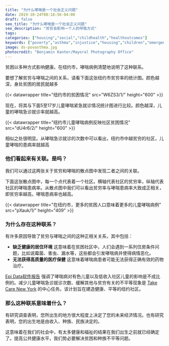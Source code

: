 ```yaml
---
title: "为什么哮喘是一个社会正义问题"
date: 2019-10-24T08:18:56-04:00
draft: false
seo_title: "为什么哮喘是一个社会正义问题"
seo_description: "贫穷会影响一个人的呼吸方式"
tags:
categories: ["housing","social","childhealth","healthoutcomes"]
keywords: ["poverty","asthma","injustice","housing","children","emergency department visits","ed visits","emergency room","social determinants","kids"]
image: ds-povasthma.jpg
photocredit: "Benjamin Kanter/Mayoral Photography Office"
---
```


贫困以多种方式影响健康。在纽约市，哮喘病例清楚地说明了这种联系。

要想了解贫穷与哮喘之间的关系，请看下面这张纽约市贫穷率的统计图。颜色越深，身处贫困的居民就越多

{{< datawrapper title="纽约市的贫困情况" src="W6ZS3/1/" height="600" >}}

现在，将其与下面5至17岁儿童哮喘紧急就诊情况统计图进行比较。颜色越深，儿童的哮喘急诊就诊率就越高。 

{{< datawrapper title="纽约市儿童哮喘病例反映社区贫困情况" src="dU4r6/2/" height="600" >}}

相似之处很明显。从哮喘急诊就诊的次数中可以看出，纽约市中越贫穷的社区，儿童哮喘的患病率就越高

### 他们看起来有关联。是吗？
我们可以通过这两张关于贫穷和哮喘的散点图中发现二者之间的关联。

下面这张散点图中，每一个点代表着一个社区。横轴代表社区的贫穷率，纵轴代表社区的哮喘患病率。从散点图中我们可以看出贫穷率与哮喘患病率大致成正相关，即贫穷率越高，哮喘患病率也越高。

{{< datawrapper title="在纽约市，更多的贫困人口意味着更多的儿童哮喘病例" src="pXauk/1/" height="409" >}}

### 为什么存在这种联系？
有许多原因导致了贫穷与哮喘之间的这种正相关关系，其中包括：
- **缺乏健康的居住环境** 这意味着在贫困社区中，人们会遇到一系列住房条件问题，比如说霉菌、害虫、漏水等，这些都会引发哮喘病并使得病情恶化。
- **无法获得高质量的医疗保健** 这意味着哮喘病患者可能无法获得正确有效的药物治疗。

[Epi Data软件报告](https://www1.nyc.gov/assets/doh/downloads/pdf/epi/databrief90.pdf) 强调了哮喘病对有色儿童以及低收入社区儿童的影响是不成比例的。减少儿童哮喘急诊就诊次数、缓解其他与贫穷有关的不平等现象是 [Take Care New York](https://www1.nyc.gov/assets/doh/downloads/pdf/tcny/tcny-2020.pdf) 的中心任务。该计划旨在建造健康、平等的纽约社区。

### 那么这种联系意味着什么？
有研究调查表明，您所出生的地方很大程度上决定了您的未来经济情况。也有研究表明，您的出生地是由收入、种族、民族决定的。

这意味着在我们的社会中，有太多健康和福祉的结果在我们出生之前就已经确定了。提高公共健康水平，我们势必要解决贫困和种族不平等问题。



